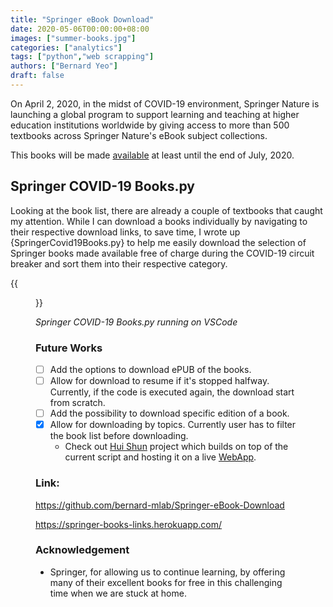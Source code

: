 ```yaml
---
title: "Springer eBook Download"
date: 2020-05-06T00:00:00+08:00
images: ["summer-books.jpg"]
categories: ["analytics"]
tags: ["python","web scrapping"]
authors: ["Bernard Yeo"]
draft: false
---
```


On April 2, 2020, in the midst of COVID-19 environment, Springer Nature is launching a global program to support learning and teaching at higher education institutions worldwide by giving access to more than 500 textbooks across Springer Nature\'s eBook subject collections. <!--more-->

This books will be made [available](https://www.springernature.com/gp/librarians/news-events/all-news-articles/industry-news-initiatives/free-access-to-textbooks-for-institutions-affected-by-coronaviru/17855960) at least until the end of July, 2020.

## Springer COVID-19 Books.py

Looking at the book list, there are already a couple of textbooks that caught my attention. While I can download a books individually by navigating to their respective download links, to save time, I wrote up {SpringerCovid19Books.py} to help me easily download the selection of Springer books made available free of charge during the COVID-19 circuit breaker and sort them into their respective category. 

{{<figure src="/images/packt-ebook/screenshot.png">}}

*Springer COVID-19 Books.py running on VSCode*

### Future Works

- [ ] Add the options to download ePUB of the books.
- [ ] Allow for download to resume if it's stopped halfway. Currently, if the code is executed again, the download start from scratch.
- [ ] Add the possibility to download specific edition of a book.
- [x] Allow for downloading by topics. Currently user has to filter the book list before downloading.
  - Check out [Hui Shun](https://www.linkedin.com/in/hui-shun/) project which builds on top of the current script and hosting it on a live [WebApp](https://springer-books-links.herokuapp.com/).  

### Link:

https://github.com/bernard-mlab/Springer-eBook-Download

https://springer-books-links.herokuapp.com/

### Acknowledgement

- Springer, for allowing us to continue learning, by offering many of their excellent books for free in this challenging time when we are stuck at home.

